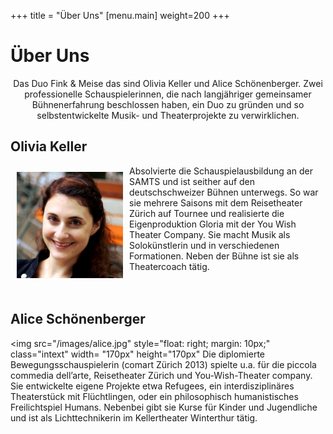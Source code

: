 +++
title = "Über Uns"
[menu.main]
weight=200
+++
<h1>Über Uns</h1>
<center> 
Das Duo Fink & Meise das sind Olivia Keller und Alice Schönenberger. Zwei professionelle Schauspielerinnen, die nach langjähriger gemeinsamer Bühnenerfahrung beschlossen haben, ein Duo zu gründen und so selbstentwickelte Musik- und Theaterprojekte zu verwirklichen. 
</center>


<h2>Olivia Keller</h2>
<img src="/images/Olivia.jpg" style="float: left; margin: 10px;" class="intext" width= "170px" height="170px"</img>Absolvierte die Schauspielausbildung an der SAMTS und ist seither auf den deutschschweizer Bühnen unterwegs. So war sie mehrere Saisons mit dem Reisetheater Zürich auf Tournee und realisierte die Eigenproduktion Gloria mit der You Wish Theater Company. Sie macht Musik als Solokünstlerin und in verschiedenen Formationen. Neben der Bühne ist sie als Theatercoach tätig. 
</br></br> </br>
<left><h2>Alice Schönenberger</h2></left>

<img src="/images/alice.jpg" style="float: right; margin: 10px;" class="intext" width= "170px" height="170px"</img> Die diplomierte Bewegungsschauspielerin (comart Zürich 2013) spielte u.a. für die piccola commedia dell’arte, Reisetheater Zürich und  You-Wish-Theater company. Sie entwickelte eigene Projekte etwa Refugees, ein interdisziplinäres Theaterstück mit Flüchtlingen, oder ein philosophisch humanistisches Freilichtspiel Humans. Nebenbei gibt sie Kurse für Kinder und Jugendliche und ist als Lichttechnikerin im Kellertheater Winterthur tätig. 






